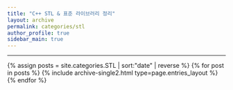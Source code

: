 ```yaml
---
title: "C++ STL & 표준 라이브러리 정리"
layout: archive
permalink: categories/stl
author_profile: true
sidebar_main: true
---
```


<!-- 공백이 포함되어 있는 카테고리 이름의 경우 site.categories['a b c'] 이런식으로! -->

***

{% assign posts = site.categories.STL | sort:"date" | reverse %}
{% for post in posts %} {% include archive-single2.html type=page.entries_layout %} {% endfor %}
